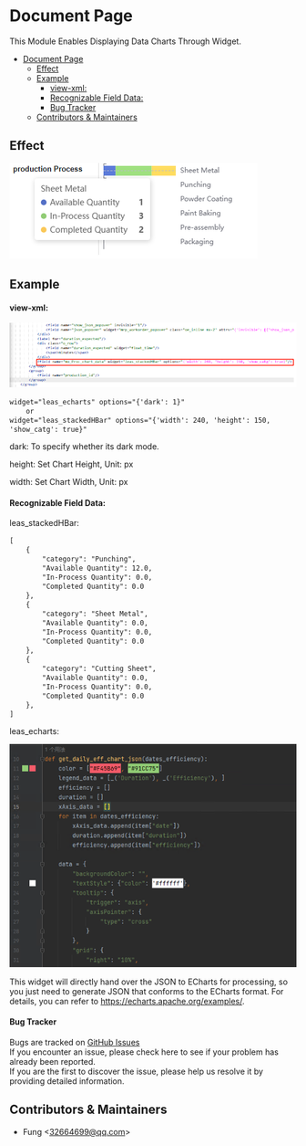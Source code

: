 
# Document Page

This Module Enables Displaying Data Charts Through Widget.

<!-- TOC -->
* [Document Page](#document-page)
  * [Effect](#effect)
  * [Example](#example)
      * [view-xml:](#view-xml)
      * [Recognizable Field Data:](#recognizable-field-data)
      * [Bug Tracker](#bug-tracker)
  * [Contributors & Maintainers](#contributors--maintainers)
<!-- TOC -->

## Effect
![](https://github.com/fenglander/leas_chart_widget/blob/main/static/description/Effect01.jpg?raw=true)

## Example
#### view-xml:
![](https://github.com/fenglander/leas_chart_widget/blob/main/static/description/Example01.jpg?raw=true)
````
widget="leas_echarts" options="{'dark': 1}"
    or
widget="leas_stackedHBar" options="{'width': 240, 'height': 150, 'show_catg': true}"
````
dark: To specify whether its dark mode.

height: Set Chart Height, Unit: px

width: Set Chart Width, Unit: px

#### Recognizable Field Data:
leas_stackedHBar:
````
[
    {
        "category": "Punching",
        "Available Quantity": 12.0,
        "In-Process Quantity": 0.0,
        "Completed Quantity": 0.0
    },
    {
        "category": "Sheet Metal",
        "Available Quantity": 0.0,
        "In-Process Quantity": 0.0,
        "Completed Quantity": 0.0
    },
    {
        "category": "Cutting Sheet",
        "Available Quantity": 0.0,
        "In-Process Quantity": 0.0,
        "Completed Quantity": 0.0
    },
]
````
leas_echarts:  

![](https://github.com/fenglander/leas_chart_widget/blob/main/static/description/Example02.png?raw=true)

This widget will directly hand over the JSON to ECharts for processing, so you just need to generate JSON that conforms to the ECharts format. For details, you can refer to https://echarts.apache.org/examples/.

#### Bug Tracker
Bugs are tracked on [GitHub Issues](https://github.com/fenglander/leas_chart_widget/issues>)  
If you encounter an issue, please check here to see if your problem has already been reported.  
If you are the first to discover the issue, please help us resolve it by providing detailed information.

## Contributors & Maintainers

* Fung <[32664699@qq.com](32664699@qq.com)>

